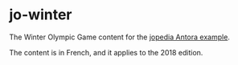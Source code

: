 # jo-winter

The Winter Olympic Game content for the [jopedia Antora example](https://github.com/benjaminParisel/jopedia).

The content is in French, and it applies to the 2018 edition.
